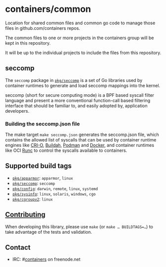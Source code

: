# containers/common

Location for shared common files and common go code to manage those files in
github.com/containers repos.

The common files to one or more projects in the containers group will be kept in
this repository.

It will be up to the individual projects to include the files from this
repository.

## seccomp

The `seccomp` package in [`pkg/seccomp`](pkg/seccomp) is a set of Go libraries
used by container runtimes to generate and load seccomp mappings into the
kernel.

seccomp (short for secure computing mode) is a BPF based syscall filter language
and present a more conventional function-call based filtering interface that
should be familiar to, and easily adopted by, application developers.

### Building the seccomp.json file

The make target `make seccomp.json` generates the seccomp.json file, which
contains the allowed list of syscalls that can be used by container runtime
engines like [CRI-O][cri-o], [Buildah][buildah], [Podman][podman] and
[Docker][docker], and container runtimes like OCI [Runc][runc] to control the
syscalls available to containers.

[cri-o]: https://github.com/kubernetes-incubator/cri-o/pulls
[buildah]: https://github.com/projectatomic/buildah
[podman]: https://github.com/projectatomic/podman
[docker]: https://github.com/docker/docker
[runc]: https://github.com/opencontainers/runc

## Supported build tags

- [`pkg/apparmor`](pkg/apparmor): `apparmor`, `linux`
- [`pkg/seccomp`](pkg/seccomp): `seccomp`
- [`pkg/config`](pkg/config): `darwin`, `remote`, `linux`, `systemd`
- [`pkg/sysinfo`](pkg/sysclt): `linux`, `solaris`, `windows`, `cgo`
- [`pkg/cgroupv2`](pkg/cgroupv2): `linux`

 ## [Contributing](CONTRIBUTING.md)

When developing this library, please use `make` (or `make … BUILDTAGS=…`) to
take advantage of the tests and validation.

## Contact

- IRC: #[containers](irc://irc.freenode.net:6667/#containers) on freenode.net
